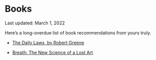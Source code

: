 Books
=====

<div class="center">Last updated: March 1, 2022</div>

Here’s a long-overdue list of book recommendations from yours truly.

- [The Daily Laws, by Robert Greene](https://www.penguinrandomhouse.com/books/673666/the-daily-laws-by-robert-greene/)<br>


- [Breath: The New Science of a Lost Art](https://www.goodreads.com/en/book/show/48890486-breath)
